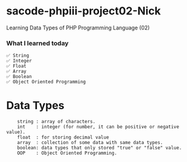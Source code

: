 # sacode-phpiii-project02-Nick
Learning Data Types of PHP Programming Language (02)

### What I learned today
	✅ String
	✅ Integer
	✅ Float
	✅ Array
	✅ Boolean
	✅ Object Oriented Programming

# Data Types
```
	string : array of characters.
	int    : integer (for number, it can be positive or negative value).
	float  : for storing decimal value
	array  : collection of some data with same data types.
	boolean: data types that only stored "true" or "false" value.
	OOP    : Object Oriented Programming.
```